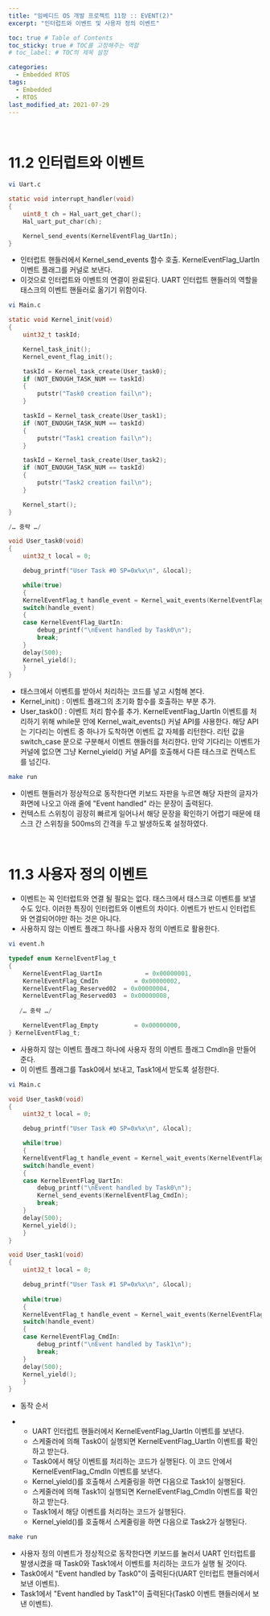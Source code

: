 ```yaml
---
title: "임베디드 OS 개발 프로젝트 11장 :: EVENT(2)"
excerpt: "인터럽트와 이벤트 및 사용자 정의 이벤트"

toc: true # Table of Contents
toc_sticky: true # TOC를 고정해주는 역할 
# toc_label: # TOC의 제목 설정

categories:
  - Embedded RTOS
tags:
  - Embedded
  - RTOS
last_modified_at: 2021-07-29
---
```


<br/>

# 11.2 인터럽트와 이벤트

```bash
vi Uart.c
```

```c
static void interrupt_handler(void)
{
    uint8_t ch = Hal_uart_get_char();
    Hal_uart_put_char(ch);

    Kernel_send_events(KernelEventFlag_UartIn);
}
```

- 인터럽트 핸들러에서 Kernel_send_events 함수 호출. KernelEventFlag_UartIn 이벤트 플래그를 커널로 보낸다. 
- 이것으로 인터럽트와 이벤트의 연결이 완료된다. UART 인터럽트 핸들러의 역할을 태스크의 이벤트 핸들러로 옮기기 위함이다.

```bash
vi Main.c
```

```c
static void Kernel_init(void)
{
    uint32_t taskId;

    Kernel_task_init();
    Kernel_event_flag_init();

    taskId = Kernel_task_create(User_task0);
    if (NOT_ENOUGH_TASK_NUM == taskId)
    {
        putstr("Task0 creation fail\n");
    }

    taskId = Kernel_task_create(User_task1);
    if (NOT_ENOUGH_TASK_NUM == taskId)
    {
        putstr("Task1 creation fail\n");
    }

    taskId = Kernel_task_create(User_task2);
    if (NOT_ENOUGH_TASK_NUM == taskId)
    {
        putstr("Task2 creation fail\n");
    }

    Kernel_start();
}

/… 중략 …/

void User_task0(void)
{
    uint32_t local = 0;

    debug_printf("User Task #0 SP=0x%x\n", &local);

    while(true)
    {
	KernelEventFlag_t handle_event = Kernel_wait_events(KernelEventFlag_UartIn);
	switch(handle_event)
	{
	case KernelEventFlag_UartIn:
		debug_printf("\nEvent handled by Task0\n");
		break;
	}
	delay(500);
	Kernel_yield();
    }
}
```

- 태스크에서 이벤트를 받아서 처리하는 코드를 넣고 시험해 본다.
- Kernel_init() : 이벤트 플래그의 초기화 함수를 호출하는 부분 추가. 
- User_task0() : 이벤트 처리 함수를 추가. KernelEventFlag_UartIn 이벤트를 처리하기 위해 while문 안에 Kernel_wait_events() 커널 API를 사용한다. 해당 API는 기다리는 이벤트 중 하나가 도착하면 이벤트 값 자체를 리턴한다. 리턴 값을 switch_case 문으로 구분해서 이벤트 핸들러를 처리한다. 만약 기다리는 이벤트가 커널에 없으면 그냥 Kernel_yield() 커널 API를 호출해서 다른 태스크로 컨텍스트를 넘긴다.

```bash
make run
```

- 이벤트 핸들러가 정상적으로 동작한다면 키보드 자판을 누르면 해당 자판의 글자가 화면에 나오고 아래 줄에 "Event handled" 라는 문장이 출력된다.
- 컨텍스트 스위칭이 굉장히 빠르게 일어나서 해당 문장을 확인하기 어렵기 때문에 태스크 간 스위칭을 500ms의 간격을 두고 발생하도록 설정하였다.

<br/>

# 11.3 사용자 정의 이벤트

- 이벤트는 꼭 인터럽트와 연결 될 필요는 없다. 태스크에서 태스크로 이벤트를 보낼수도 있다. 이러한 특징이 인터럽트와 이벤트의 차이다. 이벤트가 반드시 인터럽트와 연결되어야만 하는 것은 아니다.
- 사용하지 않는 이벤트 플래그 하나를 사용자 정의 이벤트로 활용한다.

```bash
vi event.h
```

```c
typedef enum KernelEventFlag_t
{
    KernelEventFlag_UartIn            = 0x00000001,
    KernelEventFlag_CmdIn          = 0x00000002,
    KernelEventFlag_Reserved02  = 0x00000004,
    KernelEventFlag_Reserved03  = 0x00000008,
   
   /… 중략 …/

    KernelEventFlag_Empty          = 0x00000000,
} KernelEventFlag_t;
```

- 사용하지 않는 이벤트 플래그 하나에 사용자 정의 이벤트 플래그 CmdIn을 만들어 준다.
- 이 이벤트 플래그를 Task0에서 보내고, Task1에서 받도록 설정한다.

```bash
vi Main.c
```

```c
void User_task0(void)
{
    uint32_t local = 0;

    debug_printf("User Task #0 SP=0x%x\n", &local);

    while(true)
    {
	KernelEventFlag_t handle_event = Kernel_wait_events(KernelEventFlag_UartIn);
	switch(handle_event)
	{
	case KernelEventFlag_UartIn:
		debug_printf("\nEvent handled by Task0\n");
		Kernel_send_events(KernelEventFlag_CmdIn);
		break;
	}
	delay(500);
	Kernel_yield();
    }
}

void User_task1(void)
{
    uint32_t local = 0;

    debug_printf("User Task #1 SP=0x%x\n", &local);
    
    while(true)
    {
	KernelEventFlag_t handle_event = Kernel_wait_events(KernelEventFlag_CmdIn);
	switch(handle_event)
	{
	case KernelEventFlag_CmdIn:
		debug_printf("\nEvent handled by Task1\n");
		break;
	}
	delay(500);
	Kernel_yield();
    }
}
```

- 동작 순서

- - UART 인터럽트 핸들러에서 KernelEventFlag_UartIn 이벤트를 보낸다.
  - 스케줄러에 의해 Task0이 실행되면 KernelEventFlag_UartIn 이벤트를 확인하고 받는다. 
  - Task0에서 해당 이벤트를 처리하는 코드가 실행된다. 이 코드 안에서      KernelEventFlag_CmdIn 이벤트를 보낸다.
  - Kernel_yield()를 호출해서 스케줄링을 하면 다음으로 Task1이 실행된다. 
  - 스케줄러에 의해 Task1이 실행되면 KernelEventFlag_CmdIn 이벤트를 확인하고 받는다.
  - Task1에서 해당 이벤트를 처리하는 코드가 실행된다.  
  - Kernel_yield()를 호출해서 스케줄링을 하면 다음으로 Task2가 실행된다.

```bash
make run
```

- 사용자 정의 이벤트가 정상적으로 동작한다면 키보드를 눌러서 UART 인터럽트를 발생시켰을 때 Task0와 Task1에서 이벤트를 처리하는 코드가 실행 될 것이다.
- Task0에서 "Event handled by Task0"이 출력된다(UART 인터럽트 핸들러에서 보낸 이벤트).
- Task1에서 "Event handled by Task1"이 출력된다(Task0 이벤트 핸들러에서 보낸 이벤트).

